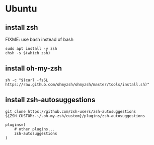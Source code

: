 # Ubuntu
## install zsh
FIXME: use bash instead of bash
```
sudo apt install -y zsh
chsh -s $(which zsh)
```

## install oh-my-zsh
```
sh -c "$(curl -fsSL https://raw.github.com/ohmyzsh/ohmyzsh/master/tools/install.sh)"
```

## install zsh-autosuggestions
```
git clone https://github.com/zsh-users/zsh-autosuggestions ${ZSH_CUSTOM:-~/.oh-my-zsh/custom}/plugins/zsh-autosuggestions
```
```
plugins=(
    # other plugins...
    zsh-autosuggestions
)
```
<!-- git clone https://github.com/zsh-users/zsh-autosuggestions ${ZSH_CUSTOM:-$HOME/.oh-my-zsh/custom}/plugins/zsh-autosuggestions -->


